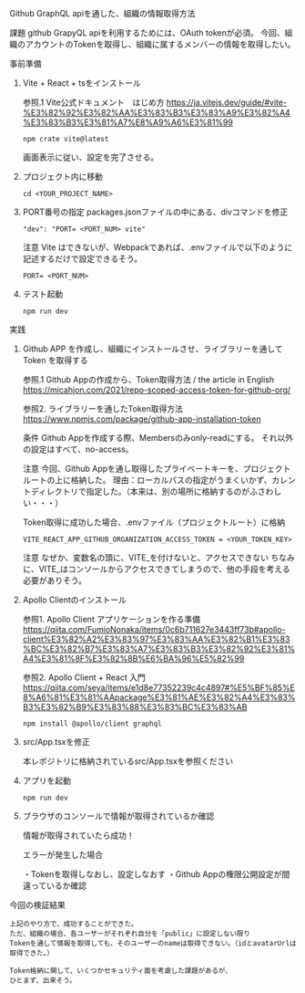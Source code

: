 Github GraphQL apiを通した、組織の情報取得方法

課題
github GrapyQL apiを利用するためには、OAuth tokenが必須。
今回、組織のアカウントのTokenを取得し、組織に属するメンバーの情報を取得したい。



事前準備

1. Vite + React + tsをインストール

    参照.1 Vite公式ドキュメント　はじめ方
    https://ja.vitejs.dev/guide/#vite-%E3%82%92%E3%82%AA%E3%83%B3%E3%83%A9%E3%82%A4%E3%83%B3%E3%81%A7%E8%A9%A6%E3%81%99

    
    ```
    npm crate vite@latest
    ```

    画面表示に従い、設定を完了させる。

2. プロジェクト内に移動

    ```
    cd <YOUR_PROJECT_NAME>
    ```


2. PORT番号の指定
    packages.jsonファイルの中にある、divコマンドを修正
    ```
    "dev": "PORT= <PORT_NUM> vite"
    ```

    注意
    Vite はできないが、Webpackであれば、.envファイルで以下のように記述するだけで設定できるそう。
    ```
    PORT= <PORT_NUM>
    ```

3. テスト起動
    ```
    npm run dev
    ```



実践

1. Github APP を作成し、組織にインストールさせ、ライブラリーを通して Token を取得する

    参照.1 Github Appの作成から、Token取得方法 / the article in English
    https://micahjon.com/2021/repo-scoped-access-token-for-github-org/

    参照2. ライブラリーを通したToken取得方法
    https://www.npmjs.com/package/github-app-installation-token

    条件
    Github Appを作成する際、Membersのみonly-readにする。
    それ以外の設定はすべて、no-access。
    
    注意
    今回、Github Appを通し取得したプライベートキーを、プロジェクトルートの上に格納した。
    理由：ローカルパスの指定がうまくいかず、カレントディレクトリで指定した。（本来は、別の場所に格納するのがふさわしい・・・）


    Token取得に成功した場合、.envファイル（プロジェクトルート）に格納
    ```
    VITE_REACT_APP_GITHUB_ORGANIZATION_ACCESS_TOKEN = <YOUR_TOKEN_KEY>
    ```

    注意
    なぜか、変数名の頭に、VITE_を付けないと、アクセスできない
    ちなみに、VITE_はコンソールからアクセスできてしまうので、他の手段を考える必要がありそう。


2. Apollo Clientのインストール
 
    参照1. Apollo Client アプリケーションを作る準備
    https://qiita.com/FumioNonaka/items/0c6b711627e3443ff73b#apollo-client%E3%82%A2%E3%83%97%E3%83%AA%E3%82%B1%E3%83%BC%E3%82%B7%E3%83%A7%E3%83%B3%E3%82%92%E3%81%A4%E3%81%8F%E3%82%8B%E6%BA%96%E5%82%99
    
    参照2. Apollo Client + React 入門
    https://qiita.com/seya/items/e1d8e77352239c4c4897#%E5%BF%85%E8%A6%81%E3%81%AApackage%E3%81%AE%E3%82%A4%E3%83%B3%E3%82%B9%E3%83%88%E3%83%BC%E3%83%AB

    ```
    npm install @apollo/client graphql
    ```


3. src/App.tsxを修正

    本レポジトリに格納されているsrc/App.tsxを参照ください

4. アプリを起動

    ```
    npm run dev
    ```

5. ブラウザのコンソールで情報が取得されているか確認

    情報が取得されていたら成功！


    エラーが発生した場合

    ・Tokenを取得しなおし、設定しなおす
    ・Github Appの権限公開設定が間違っているか確認




    
今回の検証結果

    上記のやり方で、成功することができた。
    ただ、組織の場合、各ユーザーがそれぞれ自分を「public」に設定しない限り
    Tokenを通して情報を取得しても、そのユーザーのnameは取得できない。（idとavatarUrlは取得できた。）
    
    Token格納に関して、いくつかセキュリティ面を考慮した課題があるが、
    ひとまず、出来そう。



    
